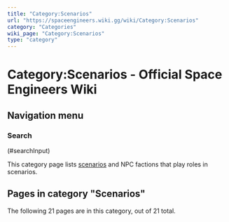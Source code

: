 ```yaml
---
title: "Category:Scenarios"
url: "https://spaceengineers.wiki.gg/wiki/Category:Scenarios"
category: "Categories"
wiki_page: "Category:Scenarios"
type: "category"
---
```


# Category:Scenarios - Official Space Engineers Wiki

## Navigation menu

### Search

(#searchInput)

This category page lists [scenarios](https://spaceengineers.wiki.gg/wiki/Scenario "Scenario") and NPC factions that play roles in scenarios.

## Pages in category "Scenarios"

The following 21 pages are in this category, out of 21 total.